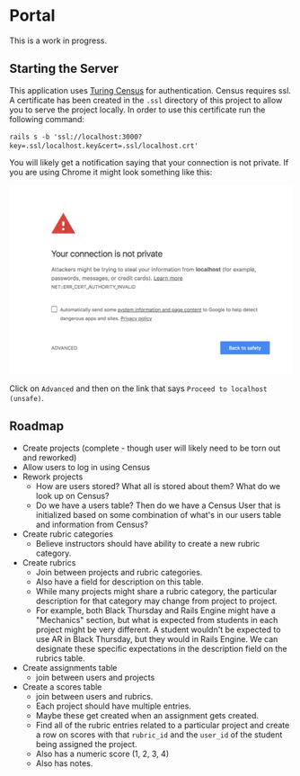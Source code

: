 # Portal

This is a work in progress.

## Starting the Server

This application uses [Turing Census](https://github.com/turingschool-projects/omniauth-census) for authentication. Census requires ssl. A certificate has been created in the `.ssl` directory of this project to allow you to serve the project locally. In order to use this certificate run the following command:

```
rails s -b 'ssl://localhost:3000?key=.ssl/localhost.key&cert=.ssl/localhost.crt'
```

You will likely get a notification saying that your connection is not private. If you are using Chrome it might look something like this:

![Not Private](./images/not_private.png)

Click on `Advanced` and then on the link that says `Proceed to localhost (unsafe)`.

## Roadmap

* Create projects (complete - though user will likely need to be torn out and reworked)
* Allow users to log in using Census
* Rework projects
    * How are users stored? What all is stored about them? What do we look up on Census?
    * Do we have a users table? Then do we have a Census User that is initialized based on some combination of what's in our users table and information from Census?
* Create rubric categories
    * Believe instructors should have ability to create a new rubric category.
* Create rubrics
    * Join between projects and rubric categories.
    * Also have a field for description on this table.
    * While many projects might share a rubric category, the particular description for that category may change from project to project.
    * For example, both Black Thursday and Rails Engine might have a "Mechanics" section, but what is expected from students in each project might be very different. A student wouldn't be expected to use AR in Black Thursday, but they would in Rails Engine. We can designate these specific expectations in the description field on the rubrics table.
* Create assignments table
    * join between users and projects
* Create a scores table
    * join between users and rubrics.
    * Each project should have multiple entries.
    * Maybe these get created when an assignment gets created.
    * Find all of the rubric entries related to a particular project and create a row on scores with that `rubric_id` and the `user_id` of the student being assigned the project.
    * Also has a numeric score (1, 2, 3, 4)
    * Also has notes.
